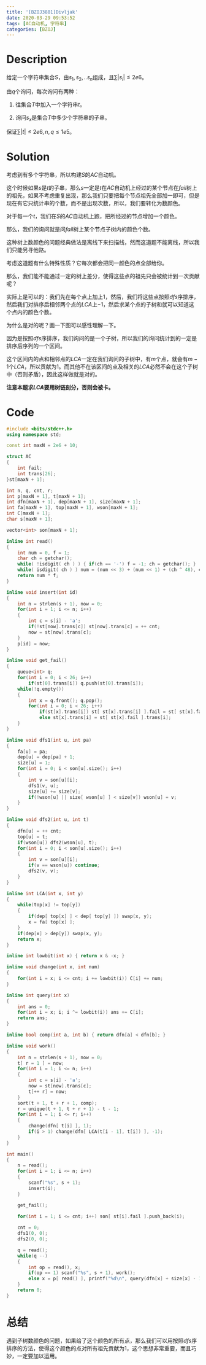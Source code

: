 ```yaml
---
title: '[BZOJ3881]Divljak'
date: 2020-03-29 09:53:52
tags: [AC自动机, 字符串]
categories: [BZOJ]
---
```


# Description

给定一个字符串集合$S$，由$s_1,s_2,..s_n$组成，且$\sum|s_i|\le 2e6$。

由$q$个询问，每次询问有两种：

1. 往集合$T$中加入一个字符串$t$。

2. 询问$s_x$是集合$T$中多少个字符串的子串。

保证$\sum |t|\le 2e6,n,q\le 1e5$。

<!--more-->

# Solution

考虑到有多个字符串，所以构建$S$的$AC$自动机。

这个时候如果$s$是$t$的子串，那么$s$一定是$t$在$AC$自动机上经过的某个节点在$fail$树上的祖先，如果不考虑重复出现，那么我们只要把每个节点祖先全部加一即可，但是现在有它只统计串的个数，而不是出现次数，所以，我们要转化为数颜色。

对于每一个$t$，我们在$S$的$AC$自动机上跑，把所经过的节点增加一个颜色。

那么，我们的询问就是问$fail$树上某个节点子树内的颜色个数。

这种树上数颜色的问题经典做法是离线下来扫描线，然而这道题不能离线，所以我们只能另寻他路。

考虑这道题有什么特殊性质？它每次都会把同一颜色的点全部给你。

那么，我们能不能通过一定的树上差分，使得这些点的祖先只会被统计到一次贡献呢？

实际上是可以的：我们先在每个点上加上$1$，然后，我们将这些点按照$dfs$序排序，然后我们对排序后相邻两个点的$LCA$上$-1$，然后求某个点的子树和就可以知道这个点内的颜色个数。

为什么是对的呢？画一下图可以感性理解一下。

因为是按照$dfs$序排序，我们询问的是一个子树，所以我们的询问统计到的一定是排序后序列的一个区间。

这个区间内的点和相邻点的$LCA$一定在我们询问的子树中，有$m$个点，就会有$m-1$个$LCA$，所以贡献为$1$。而其他不在该区间的点及相关的$LCA$必然不会在这个子树中（否则矛盾），因此这样做就是对的。

**注意本题求$LCA$要用树链剖分，否则会被卡。**

# Code

```c++
#include <bits/stdc++.h>
using namespace std;

const int maxN = 2e6 + 10;

struct AC
{
	int fail;
	int trans[26];
}st[maxN + 1];

int n, q, cnt, r;
int p[maxN + 1], t[maxN + 1];
int dfn[maxN + 1], dep[maxN + 1], size[maxN + 1];
int fa[maxN + 1], top[maxN + 1], wson[maxN + 1];
int C[maxN + 1];
char s[maxN + 1];

vector<int> son[maxN + 1];

inline int read()
{
	int num = 0, f = 1;
	char ch = getchar();
	while( !isdigit( ch ) ) { if(ch == '-') f = -1; ch = getchar(); }
	while( isdigit( ch ) ) num = (num << 3) + (num << 1) + (ch ^ 48), ch = getchar();
	return num * f;
}

inline void insert(int id)
{
	int n = strlen(s + 1), now = 0;
	for(int i = 1; i <= n; i++)
	{
		int c = s[i] - 'a';
		if(!st[now].trans[c]) st[now].trans[c] = ++ cnt;
		now = st[now].trans[c];
	}
	p[id] = now;
}

inline void get_fail()
{
	queue<int> q;
	for(int i = 0; i < 26; i++)
		if(st[0].trans[i]) q.push(st[0].trans[i]);
	while(!q.empty())
	{
		int x = q.front(); q.pop();
		for(int i = 0; i < 26; i++)
			if(st[x].trans[i]) st[ st[x].trans[i] ].fail = st[ st[x].fail ].trans[i], q.push(st[x].trans[i]);
			else st[x].trans[i] = st[ st[x].fail ].trans[i];
	}
}

inline void dfs1(int u, int pa)
{
	fa[u] = pa;
	dep[u] = dep[pa] + 1;
	size[u] = 1;
	for(int i = 0; i < son[u].size(); i++)
	{
		int v = son[u][i];
		dfs1(v, u);
		size[u] += size[v];
		if(!wson[u] || size[ wson[u] ] < size[v]) wson[u] = v;
	}
}

inline void dfs2(int u, int t)
{
	dfn[u] = ++ cnt;
	top[u] = t;
	if(wson[u]) dfs2(wson[u], t);
	for(int i = 0; i < son[u].size(); i++)
	{
		int v = son[u][i];
		if(v == wson[u]) continue;
		dfs2(v, v);
	}
}

inline int LCA(int x, int y)
{
	while(top[x] != top[y])
	{
		if(dep[ top[x] ] < dep[ top[y] ]) swap(x, y);
		x = fa[ top[x] ];
	}
	if(dep[x] > dep[y]) swap(x, y);
	return x;
}

inline int lowbit(int x) { return x & -x; }

inline void change(int x, int num)
{
	for(int i = x; i <= cnt; i += lowbit(i)) C[i] += num;
}

inline int query(int x)
{
	int ans = 0;
	for(int i = x; i; i ^= lowbit(i)) ans += C[i];
	return ans;
}

inline bool comp(int a, int b) { return dfn[a] < dfn[b]; }

inline void work()
{
	int n = strlen(s + 1), now = 0;
	t[ r = 1 ] = now;
	for(int i = 1; i <= n; i++)
	{
		int c = s[i] - 'a';
		now = st[now].trans[c];
		t[++ r] = now;
	}
	sort(t + 1, t + r + 1, comp);
	r = unique(t + 1, t + r + 1) - t - 1;
	for(int i = 1; i <= r; i++)
	{
		change(dfn[ t[i] ], 1);
		if(i > 1) change(dfn[ LCA(t[i - 1], t[i]) ], -1);
	}
}

int main()
{
	n = read();
	for(int i = 1; i <= n; i++)
	{
		scanf("%s", s + 1);
		insert(i);
	}

	get_fail();
	
	for(int i = 1; i <= cnt; i++) son[ st[i].fail ].push_back(i);

	cnt = 0;
	dfs1(0, 0);
	dfs2(0, 0);

	q = read();
	while(q --)
	{
		int op = read(), x;
		if(op == 1) scanf("%s", s + 1), work();
		else x = p[ read() ], printf("%d\n", query(dfn[x] + size[x] - 1) - query(dfn[x] - 1));
	}
	return 0;
}

```

# 总结

遇到子树数颜色的问题，如果给了这个颜色的所有点，那么我们可以用按照$dfs$序排序的方法，使得这个颜色的点对所有祖先贡献为$1$，这个思想非常重要，而且巧妙，一定要加以运用。